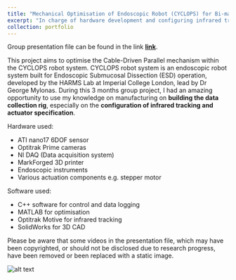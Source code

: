 ```yaml
---
title: "Mechanical Optimisation of Endoscopic Robot (CYCLOPS) for Bi-manual Suturing"
excerpt: "In charge of hardware development and configuring infrared tracking system"
collection: portfolio
---
```


Group presentation file can be found in the link **[link](https://github.com/changh95/changh95.github.io/blob/master/files/CYCLOPS.pptx?raw=true)**.

This project aims to optimise the Cable-Driven Parallel mechanism within the CYCLOPS robot system. CYCLOPS robot system is an endoscopic robot system built for Endoscopic Submucosal Dissection (ESD) operation, developed by the HARMS Lab at Imperial College London, lead by Dr George Mylonas. During this 3 months group project, I had an amazing opportunity to use my knowledge on manufacturing on **building the data collection rig**, especially on the **configuration of infrared tracking and actuator specification**.

Hardware used:
* ATI nano17 6DOF sensor
* Optitrak Prime cameras
* NI DAQ (Data acquisition system)
* MarkForged 3D printer
* Endoscopic instruments
* Various actuation components e.g. stepper motor

Software used:
* C++ software for control and data logging
* MATLAB for optimisation
* Optitrak Motive for infrared tracking
* SolidWorks for 3D CAD

Please be aware that some videos in the presentation file, which may have been copyrighted, or should not be disclosed due to research progress, have been removed or been replaced with a static image.

![alt text](https://github.com/changh95/changh95.github.io/blob/master/images/portfolio_2.png?raw=true)

